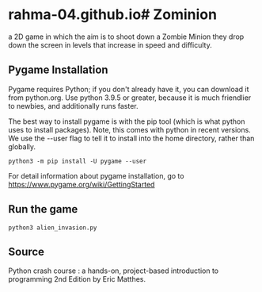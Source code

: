 # rahma-04.github.io# Zominion
a 2D game in which the aim is to shoot down a Zombie Minion they drop down the screen in levels that increase in speed and difficulty.

## Pygame Installation
Pygame requires Python; if you don't already have it, you can download it from python.org. Use python 3.9.5 or greater, because it is much friendlier to newbies, and additionally runs faster.

The best way to install pygame is with the pip tool (which is what python uses to install packages). Note, this comes with python in recent versions. We use the --user flag to tell it to install into the home directory, rather than globally.
```
python3 -m pip install -U pygame --user
```
For detail information about pygame installation, go to https://www.pygame.org/wiki/GettingStarted

## Run the game
```
python3 alien_invasion.py
```

## Source
Python crash course : a hands-on, project-based introduction to programming 2nd Edition by Eric Matthes.
